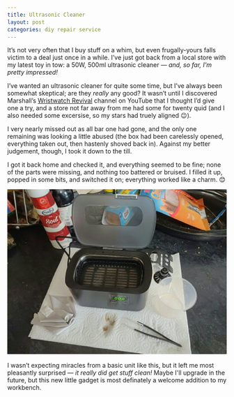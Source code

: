 ```yaml
---
title: Ultrasonic Cleaner
layout: post
categories: diy repair service
---
```


It’s not very often that I buy stuff on a whim, but even frugally-yours falls victim to a deal just once in a while. I’ve just got back from a local store with my latest toy in tow: a 50W, 500ml ultrasonic cleaner — <i>and, so far, I’m pretty impressed!</i>

I’ve wanted an ultrasonic cleaner for quite some time, but I’ve always been somewhat skeptical; are they <i>really</i> any good? It wasn’t until I discovered Marshall’s <a href="https://m.youtube.com/c/WristwatchRevival ">Wristwatch Revival</a> channel on YouTube that I thought I’d give one a try, and a store not far away from me had some for twenty quid (and I also needed some excersise, so my stars had truely aligned&nbsp;😉).

I very nearly missed out as all bar one had gone, and the only one remaining was looking a little abused (the box had been carelessly opened, everything taken out, then hastenly shoved back in). Against my better judgement, though, I took it down to the till.

I got it back home and checked it, and everything seemed to be fine; none of the parts were missing, and nothing too battered or bruised. I filled it up, popped in some bits, and switched it on; everything worked like a charm. 😊 

<img src="https://raw.githubusercontent.com/martbetz/martbetz.github.io/refs/heads/main/_includes/custom/uscleaner.jpg">

I wasn’t expecting miracles from a basic unit like this, but it left me most pleasantly surprised — <i>it really did get stuff clean!</i> Maybe I'll upgrade in the future, but this new little gadget is most definately a welcome addition to my workbench.
